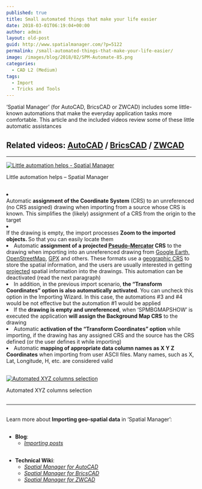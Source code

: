 ```yaml
---
published: true
title: Small automated things that make your life easier
date: 2018-03-01T06:19:04+00:00
author: admin
layout: old-post
guid: http://www.spatialmanager.com/?p=5122
permalink: /small-automated-things-that-make-your-life-easier/
image: /images/blog/2018/02/SPM-Automate-85.png
categories:
  - CAD L2 (Medium)
tags:
  - Import
  - Tricks and Tools
---
```

<p>
  &#8216;Spatial Manager&#8217; (for AutoCAD, BricsCAD or ZWCAD) includes some little-known automations that make the everyday application tasks more comfortable. This article and the included videos review some of these little automatic assistances
</p>

<p>
  <!--more-->
</p>

<h2>
  Related videos: <span><a href="https://youtu.be/oSKPE9yezi0?rel=0" target="_blank" rel="nofollow"><span>AutoCAD</span></a> </span>/ <span><a href="https://youtu.be/n0x1CF7tXQY?rel=0" target="_blank" rel="nofollow"><span>BricsCAD</span></a> </span>/ <span><a href="https://youtu.be/wTbDU-xcc6c?rel=0" target="_blank" rel="nofollow"><span>ZWCAD</span></a></span>
</h2>

* * *

<div>
  <a href="/images/blog/2018/02/Little-automation-helps-Spatial-Manager.png" target="_blank" rel="nofollow"><img src="/images/blog/2018/02/Little-automation-helps-Spatial-Manager-1024x535.png" alt="Little automation helps - Spatial Manager" width="625" height="327" srcset="/images/blog/2018/02/Little-automation-helps-Spatial-Manager-1024x535.png 1024w, /images/blog/2018/02/Little-automation-helps-Spatial-Manager-300x157.png 300w, /images/blog/2018/02/Little-automation-helps-Spatial-Manager-768x401.png 768w, /images/blog/2018/02/Little-automation-helps-Spatial-Manager-624x326.png 624w, /images/blog/2018/02/Little-automation-helps-Spatial-Manager.png 1280w" sizes="(max-width: 625px) 100vw, 625px" /></a>
  
  <p>
    Little automation helps &#8211; Spatial Manager
  </p>
</div>

<h2>
</h2>

<li>
  <div>
    Automatic<strong> assignment of the Coordinate System</strong> (CRS) to an unreferenced (no CRS assigned) drawing when importing from a source whose CRS is known. This simplifies the (likely) assignment of a CRS from the origin to the target
  </div>
</li>

<li>
  <div>
    If the drawing is empty, the import processes <strong>Zoom to the imported objects. </strong>So that you can easily locate them
  </div>
</li>

<li>
  Automatic <strong>assignment of a projected <span><a href="https://en.wikipedia.org/wiki/Web_Mercator" target="_blank" rel="nofollow">Pseudo-Mercator</a></span> CRS</strong> to the drawing when importing into an unreferenced drawing from <span><a href="https://en.wikipedia.org/wiki/Google_Earth" target="_blank" rel="nofollow">Google Earth,</a></span>  <span><span><a href="https://en.wikipedia.org/wiki/OpenStreetMap" target="_blank" rel="nofollow">OpenStreetMap</a></span></span>, <span><a href="https://en.wikipedia.org/wiki/GPS_Exchange_Format" target="_blank" rel="nofollow">GPX</a></span> and others. These formats use a <span><a href="https://en.wikipedia.org/wiki/Geographic_coordinate_system#Geographic_latitude_and_longitude" target="_blank" rel="nofollow">geographic CRS</a></span> to store the spatial information, and the users are usually interested in getting <span><a href="https://en.wikipedia.org/wiki/Geographic_coordinate_system#Map_projection" target="_blank" rel="nofollow">projected</a></span> spatial information into the drawings. This automation can be deactivated (read the next paragraph)
</li>
<li>
  In addition, in the previous import scenario, <strong>the &#8220;Transform Coordinates&#8221; option is also automatically activated</strong>. You can uncheck this option in the Importing Wizard. In this case, the automations #3 and #4 would be not effective but the automation #1 would be applied
</li>
<li>
  If the <strong>drawing is empty and unreferenced</strong>, when &#8216;SPMBGMAPSHOW&#8217; is executed the application <strong>will assign the Background Map CRS</strong> to the drawing
</li>
<li>
  Automatic <strong>activation of the &#8220;Transform Coordinates&#8221; option</strong> while importing, if the drawing has any assigned CRS and the source has the CRS defined (or the user defines it while importing)
</li>
<li>
  Automatic <strong>mapping of appropriate data column names as X Y Z Coordinates</strong> when importing from user ASCII files. Many names, such as X, Lat, Longitude, H, etc. are considered valid
</li>

<h2>
</h2>

<div>
  <a href="/images/blog/2018/02/Automated-XYZ-columns-selection.png" target="_blank" rel="nofollow"><img src="/images/blog/2018/02/Automated-XYZ-columns-selection-300x247.png" alt="Automated XYZ columns selection" width="450" height="370" srcset="/images/blog/2018/02/Automated-XYZ-columns-selection-300x247.png 300w, /images/blog/2018/02/Automated-XYZ-columns-selection.png 563w" sizes="(max-width: 450px) 100vw, 450px" /></a>
  
  <p>
    Automated XYZ columns selection
  </p>
</div>

## 

* * *

<h2>
</h2>

<p>
  Learn more about <strong>Importing geo-spatial data</strong> in &#8216;Spatial Manager&#8217;:
</p>

## 

  * **Blog**: 
      * _<span><span><a href="http://www.spatialmanager.com/tag/import/" target="_blank" rel="nofollow">Importing posts</a></span></span>_

## 

  * **Technical Wiki**: 
      * _<span><a href="http://wiki.spatialmanager.com/index.php/Spatial_Manager™_for_AutoCAD_-_FAQs:_Import" target="_blank" rel="nofollow">Spatial Manager for AutoCAD</a></span>_
      * _<span><a href="http://wiki.spatialmanager.com/index.php/Spatial_Manager™_for_BricsCAD_-_FAQs:_Import" target="_blank" rel="nofollow">Spatial Manager for BricsCAD</a></span>_
      * _<span><a href="http://wiki.spatialmanager.com/index.php/Spatial_Manager™_for_ZWCAD_-_FAQs:_Import" target="_blank" rel="nofollow">Spatial Manager for ZWCAD</a></span>_<span><br /> </span>